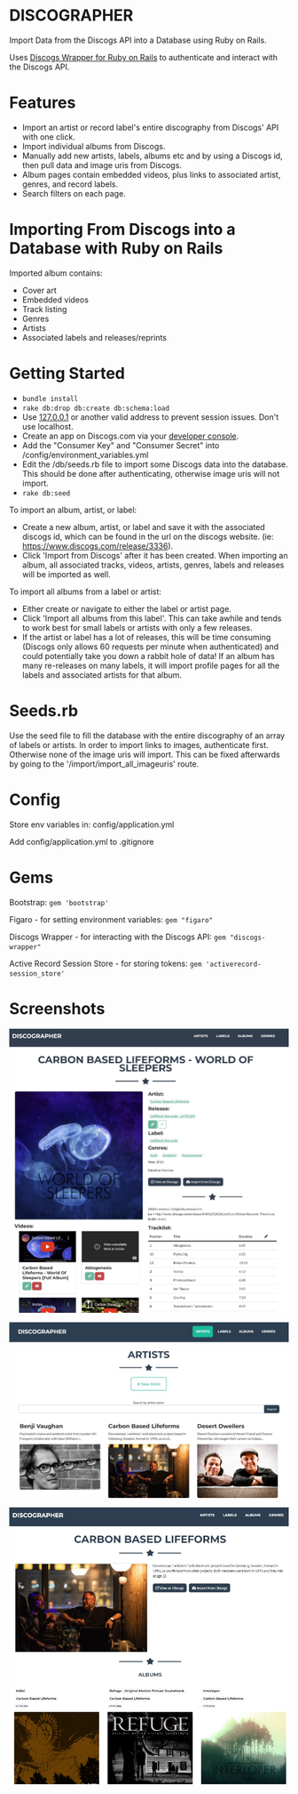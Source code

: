 # DISCOGRAPHER

Import Data from the Discogs API into a Database using Ruby on Rails.

Uses [Discogs Wrapper for Ruby on Rails](https://github.com/buntine/discogs) to authenticate and interact with the Discogs API.

# Features
* Import an artist or record label's entire discography from Discogs' API with one click.
* Import individual albums from Discogs.
* Manually add new artists, labels, albums etc and by using a Discogs id, then pull data and image uris from Discogs.
* Album pages contain embedded videos, plus links to associated artist, genres, and record labels.
* Search filters on each page. 

# Importing From Discogs into a Database with Ruby on Rails

Imported album contains:
* Cover art
* Embedded videos
* Track listing
* Genres
* Artists
* Associated labels and releases/reprints

# Getting Started
* `bundle install`
* `rake db:drop db:create db:schema:load`
* Use [127.0.0.1](http://127.0.0.1:3000/) or another valid address to prevent session issues. Don't use localhost.
* Create an app on Discogs.com via your [developer console](https://www.discogs.com/settings/developers).
* Add the "Consumer Key" and "Consumer Secret" into /config/environment_variables.yml
* Edit the /db/seeds.rb file to import some Discogs data into the database. This should be done after authenticating, otherwise image uris will not import.
* `rake db:seed`

To import an album, artist, or label:
* Create a new album, artist, or label and save it with the associated discogs id, which can be found in the url on the discogs website. (ie: https://www.discogs.com/release/3336).
* Click 'Import from Discogs' after it has been created. When importing an album, all associated tracks, videos, artists, genres, labels and releases will be imported as well.

To import all albums from a label or artist:
* Either create or navigate to either the label or artist page.
* Click 'Import all albums from this label'. This can take awhile and tends to work best for small labels or artists with only a few releases.
* If the artist or label has a lot of releases, this will be time consuming (Discogs only allows 60 requests per minute when authenticated) and could potentially take you down a rabbit hole of data! If an album has many re-releases on many labels, it will import profile pages for all the labels and associated artists for that album.

# Seeds.rb

Use the seed file to fill the database with the entire discography of an array of labels or artists. In order to import links to images, authenticate first. Otherwise none of the image uris will import. This can be fixed afterwards by going to the '/import/import_all_imageuris' route.
 

# Config

Store env variables in: config/application.yml

Add config/application.yml to .gitignore

# Gems

Bootstrap: `gem 'bootstrap'`

Figaro - for setting environment variables: `gem "figaro"`

Discogs Wrapper - for interacting with the Discogs API: `gem "discogs-wrapper"`

Active Record Session Store - for storing tokens: `gem 'activerecord-session_store'`

# Screenshots

![Album Page](https://github.com/chriskomus/discographer/blob/main/app/assets/images/readme_3.jpg?raw=true)

![Artist Listings](https://github.com/chriskomus/discographer/blob/main/app/assets/images/readme_1.jpg?raw=true)

![Artist Profile](https://github.com/chriskomus/discographer/blob/main/app/assets/images/readme_2.jpg?raw=true)